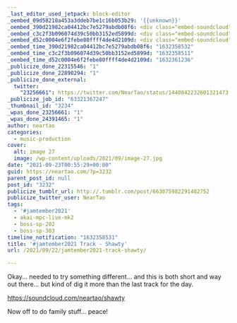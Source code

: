 ```yaml
---
_last_editor_used_jetpack: block-editor
_oembed_09d58218a453a3ddeb7be1c16b053b29: '{{unknown}}'
_oembed_390d21982ca04412bc7e5279abdb08f6: <div class="embed-soundcloud"><iframe title="Shawty by NearTao" width="620" height="400" scrolling="no" frameborder="no" src="https://w.soundcloud.com/player/?visual=true&url=https%3A%2F%2Fapi.soundcloud.com%2Ftracks%2F1129465468&show_artwork=true&maxheight=930&maxwidth=620"></iframe></div>
_oembed_c3c2f3b096074d39c50bb3152ed5899d: <div class="embed-soundcloud"><iframe title="Shawty by NearTao" width="750" height="400" scrolling="no" frameborder="no" src="https://w.soundcloud.com/player/?visual=true&url=https%3A%2F%2Fapi.soundcloud.com%2Ftracks%2F1129465468&show_artwork=true&maxheight=1000&maxwidth=750"></iframe></div>
_oembed_d52c0004e6f2febe80ffff4de4d2109d: <div class="embed-soundcloud"><iframe title="Shawty by NearTao" width="500" height="400" scrolling="no" frameborder="no" src="https://w.soundcloud.com/player/?visual=true&url=https%3A%2F%2Fapi.soundcloud.com%2Ftracks%2F1129465468&show_artwork=true&maxheight=750&maxwidth=500"></iframe></div>
_oembed_time_390d21982ca04412bc7e5279abdb08f6: "1632358532"
_oembed_time_c3c2f3b096074d39c50bb3152ed5899d: "1632358511"
_oembed_time_d52c0004e6f2febe80ffff4de4d2109d: "1632361236"
_publicize_done_22315546: "1"
_publicize_done_22890294: "1"
_publicize_done_external:
  twitter:
    "23256661": https://twitter.com/NearTao/status/1440842232601321473
_publicize_job_id: "63321367247"
_thumbnail_id: "3234"
_wpas_done_23256661: "1"
_wpas_done_24391465: "1"
author: neartao
categories:
  - music-production
cover:
  alt: image 27
  image: /wp-content/uploads/2021/09/image-27.jpg
date: "2021-09-23T00:55:29+00:00"
guid: https://neartao.com/?p=3232
parent_post_id: null
post_id: "3232"
publicize_tumblr_url: http://.tumblr.com/post/663075982291402752
publicize_twitter_user: NearTao
tags:
  - '#jamtember2021'
  - akai-mpc-live-mk2
  - boss-sp-202
  - boss-sp-303
timeline_notification: "1632358531"
title: '#jamtember2021 Track - Shawty'
url: /2021/09/22/jamtember2021-track-shawty/

---
```

Okay... needed to try something different... and this is both short and way out there... but kind of dig it more than the last track for the day.

https://soundcloud.com/neartao/shawty

Now off to do family stuff... peace!
